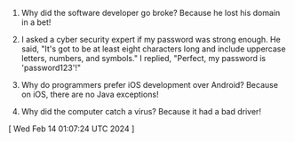  
1. Why did the software developer go broke? Because he lost his domain in a bet!

2. I asked a cyber security expert if my password was strong enough. He said, "It's got to be at least eight characters long and include uppercase letters, numbers, and symbols." I replied, "Perfect, my password is 'password123'!"

3. Why do programmers prefer iOS development over Android? Because on iOS, there are no Java exceptions!

4. Why did the computer catch a virus? Because it had a bad driver!
 
[ 
Wed Feb 14 01:07:24 UTC 2024
 ]

